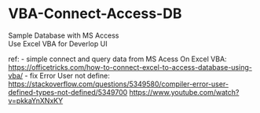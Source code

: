 # VBA-Connect-Access-DB
Sample Database with MS Access  
Use Excel VBA for Deverlop UI 

ref:
    - simple connect and query data from MS Acess On Excel VBA: https://officetricks.com/how-to-connect-excel-to-access-database-using-vba/
    - fix Error User not define: https://stackoverflow.com/questions/5349580/compiler-error-user-defined-types-not-defined/5349700 
                                 https://www.youtube.com/watch?v=pkkaYnXNxKY
